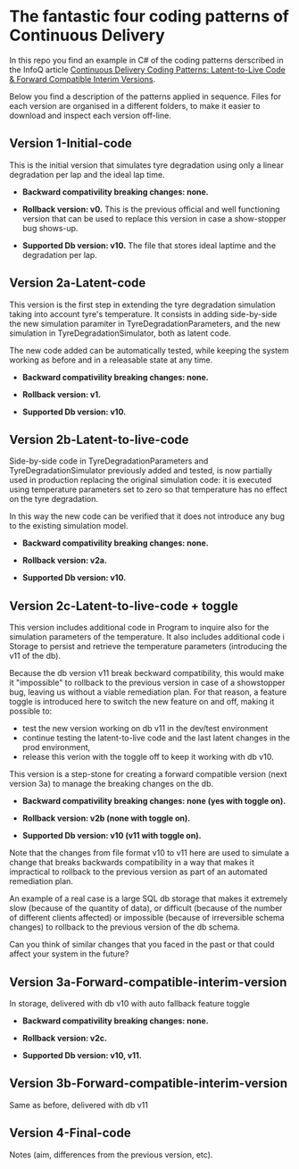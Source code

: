 # The fantastic four coding patterns of Continuous Delivery

In this repo you find an example in C# of the coding patterns derscribed in the InfoQ article [Continuous Delivery Coding Patterns: Latent-to-Live Code & Forward Compatible Interim Versions](https://www.infoq.com/articles/continuous-delivery-coding-patterns).

Below you find a description of the patterns applied in sequence.
Files for each version are organised in a different folders, to make it easier to download and inspect each version off-line.

## Version 1-Initial-code

This is the initial version that simulates tyre degradation using only a linear degradation per lap and the ideal lap time.

- **Backward compativility breaking changes: none.**

- **Rollback version: v0.**
This is the previous official and well functioning version that can be used to replace this version in case a show-stopper bug shows-up.

- **Supported Db version: v10.**
The file that stores ideal laptime and the degradation per lap.

## Version 2a-Latent-code

This version is the first step in extending the tyre degradation simulation taking into account tyre's temperature.
It consists in adding side-by-side the new simulation paramiter in TyreDegradationParameters, and the new simulation in TyreDegradationSimulator, both as latent code.

The new code added can be automatically tested, while keeping the system working as before and in a releasable state at any time.

- **Backward compativility breaking changes: none.**

- **Rollback version: v1.**

- **Supported Db version: v10.**

## Version 2b-Latent-to-live-code

Side-by-side code in TyreDegradationParameters and TyreDegradationSimulator previously added and tested, is now partially used in production replacing the original simulation code: it is executed using temperature parameters set to zero so that temperature has no effect on the tyre degradation.

In this way the new code can be verified that it does not introduce any bug to the existing simulation model.

- **Backward compativility breaking changes: none.**

- **Rollback version: v2a.**

- **Supported Db version: v10.**


## Version 2c-Latent-to-live-code + toggle

This version includes additional code in Program to inquire also for the simulation parameters of the temperature.
It also includes additional code i Storage to persist and retrieve the temperature parameters (introducing the v11 of the db).

Because the db version v11 break beckward compatibility, this would make it "impossible" to rollback to the previous version in case of a showstopper bug, leaving us without a viable remediation plan. For that reason, a feature toggle is introduced here to switch the new feature on and off, making it possible to:
- test the new version working on db v11 in the dev/test environment 
- continue testing the latent-to-live code and the last latent changes in the prod environment, 
- release this verion with the toggle off to keep it working with db v10.

This version is a step-stone for creating a forward compatible version (next version 3a) to manage the breaking changes on the db. 

- **Backward compativility breaking changes: none (yes with toggle on).**

- **Rollback version: v2b (none with toggle on).**

- **Supported Db version: v10 (v11 with toggle on).**

Note that the changes from file format v10 to v11 here are used to simulate a change that breaks backwards compatibility in a way that makes it impractical to rollback to the previous version as part of an automated remediation plan.

An example of a real case is a large SQL db storage that makes it extremely slow (because of the quantity of data), or difficult (because of the number of different clients affected) or impossible (because of irreversible schema changes) to rollback to the previous version of the db schema.

Can you think of similar changes that you faced in the past or that could affect your system in the future?

## Version 3a-Forward-compatible-interim-version

In storage, delivered with db v10
with auto fallback feature toggle

- **Backward compativility breaking changes: none.**

- **Rollback version: v2c.**

- **Supported Db version: v10, v11.**

## Version 3b-Forward-compatible-interim-version

Same as before, delivered with db v11

## Version 4-Final-code

Notes (aim, differences from the previous version, etc).

